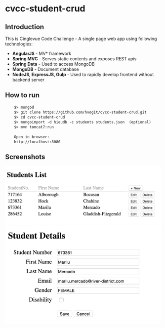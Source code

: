 # cvcc-student-crud

## Introduction
This is Cinglevue Code Challenge - A single page web app using following technologies:

- **AngularJS** - MV* framework
- **Spring MVC** - Serves static contents and exposes REST apis
- **Spring Data** - Used to access MongoDB
- **MongoDB** - Document database
- **NodeJS, ExpressJS, Gulp** - Used to rapidly develop frontend without backend server

## How to run
		$> mongod
		$> git clone https://github.com/hvogit/cvcc-student-crud.git
		$> cd cvcc-student-crud
		$> mongoimport -d hieudb -c students students.json  (optional)
		$> mvn tomcat7:run

		Open in browser:
		http://localhost:8080

## Screenshots
![list](https://github.com/hvogit/cvcc-student-crud/raw/master/src/main/webapp/images/list.png)
![detail](https://github.com/hvogit/cvcc-student-crud/raw/master/src/main/webapp/images/details.png)
